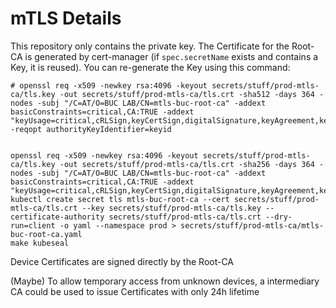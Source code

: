 # mTLS Details

This repository only contains the private key. The Certificate for the Root-CA is generated by cert-manager (if `spec.secretName` exists and contains a Key, it is reused). You can re-generate the Key using this command:

```shell
# openssl req -x509 -newkey rsa:4096 -keyout secrets/stuff/prod-mtls-ca/tls.key -out secrets/stuff/prod-mtls-ca/tls.crt -sha512 -days 364 -nodes -subj "/C=AT/O=BUC LAB/CN=mtls-buc-root-ca" -addext basicConstraints=critical,CA:TRUE -addext "keyUsage=critical,cRLSign,keyCertSign,digitalSignature,keyAgreement,keyEncipherment"  -reqopt authorityKeyIdentifier=keyid


openssl req -x509 -newkey rsa:4096 -keyout secrets/stuff/prod-mtls-ca/tls.key -out secrets/stuff/prod-mtls-ca/tls.crt -sha256 -days 364 -nodes -subj "/C=AT/O=BUC LAB/CN=mtls-buc-root-ca" -addext basicConstraints=critical,CA:TRUE -addext "keyUsage=critical,cRLSign,keyCertSign,digitalSignature,keyAgreement,keyEncipherment"
kubectl create secret tls mtls-buc-root-ca --cert secrets/stuff/prod-mtls-ca/tls.crt --key secrets/stuff/prod-mtls-ca/tls.key --certificate-authority secrets/stuff/prod-mtls-ca/tls.crt --dry-run=client -o yaml --namespace prod > secrets/stuff/prod-mtls-ca/mtls-buc-root-ca.yaml
make kubeseal

```

Device Certificates are signed directly by the Root-CA

(Maybe) To allow temporary access from unknown devices, a intermediary CA could be used to issue Certificates with only 24h lifetime